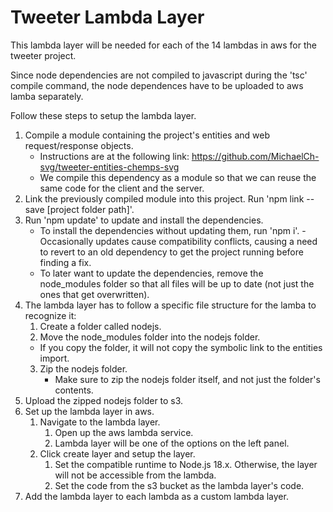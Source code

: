 # Tweeter Lambda Layer

This lambda layer will be needed for each of the 14 lambdas in aws for the tweeter project.

Since node dependencies are not compiled to javascript during the 'tsc' compile command, 
the node dependences have to be uploaded to aws lamba separately. 

Follow these steps to setup the lambda layer.

1. Compile a module containing the project's entities and web request/response objects. 
    - Instructions are at the following link: https://github.com/MichaelCh-svg/tweeter-entities-chemps-svg
    - We compile this dependency as a module so that we can reuse the same code for the client and the server.
2. Link the previously compiled module into this project. Run 'npm link --save [project folder path]'.
3. Run 'npm update' to update and install the dependencies.
    - To install the dependencies without updating them, run 'npm i'.
            - Occasionally updates cause compatibility conflicts, causing a need to revert to an old dependency to get the project running before finding a fix.
    - To later want to update the dependencies, remove the node_modules folder so that all files will be up to date (not just the ones that get overwritten).
4. The lambda layer has to follow a specific file structure for the lamba to recognize it:
    1. Create a folder called nodejs.
    2. Move the node_modules folder into the nodejs folder.
    - If you copy the folder, it will not copy the symbolic link to the entities import.
    3. Zip the nodejs folder.
        - Make sure to zip the nodejs folder itself, and not just the folder's contents.
5. Upload the zipped nodejs folder to s3. 
6. Set up the lambda layer in aws.
    1. Navigate to the lambda layer.
        1. Open up the aws lambda service.
        2. Lambda layer will be one of the options on the left panel.
    2. Click create layer and setup the layer.
        1. Set the compatible runtime to Node.js 18.x. Otherwise, the layer will not be accessible from the lambda.
        2. Set the code from the s3 bucket as the lambda layer's code.
7. Add the lambda layer to each lambda as a custom lambda layer.